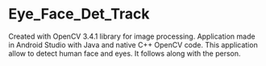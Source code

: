 # Eye_Face_Det_Track

Created with OpenCV 3.4.1 library for image processing. Application made in Android Studio with Java and native C++ OpenCV code.
This application allow to detect human face and eyes. It follows along with the person.
